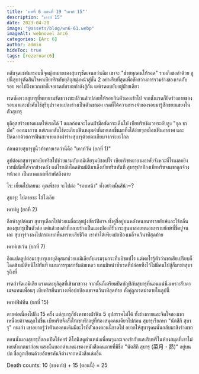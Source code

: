```yaml
---
title: 'บทที่ 6 ตอนที่ 19 "เคาท์ 15"'
description: "เคาท์ 15"
date: 2023-04-20
image: "@assets/blog/wn6-61.webp"
imageAlt: webnovel arc6
categories: [Arc 6]
author: admin
hideToc: true
tags: [rezeroarc6]
---
```


กลับจุดเซฟมารอบนี้จุดมุ่งหมายของสุบารุชัดเจนกว่าเดิม เขาจะ "ช่วยทุกคนให้รอด" รวมถึงชอล่าด้วย ลูปนี้สุบารุตัดสินใจพาเบียทริซกับยุลิอุสมุ่งหน้าสู่ชั้น 2 อย่างรีบที่สุดเพื่อขัดขวางการรวมร่างของเรดกับรอย พอไปถึงพวกเขาก็เจอเรดกับรอยกำลังสู้กัน แต่เรดตบยับอยู่ฝ่ายเดียว

เรดซัดพวกสุบารุที่พยายามขัดขวางซะปลิวแล้วปล่อยให้รอยกินตัวเองเข้าไป จากนั้นเรดก็ยึดร่างกายของรอยมาและบังคับใช้สุริยุปราคาแปลงร่างเป็นตัวเขาเอง เรดที่ได้ความทรงจำของรอยมารู้สึกขยะแขยงในตัวสุบารุ

ยุลิอุสสร้างบาดแผลให้เรดได้ 1 แผลก่อนจะโดนฝ่ามือซัดกระเด็นไป เบียทริซงัดเวทระดับสูง "อุล ชามัค" ออกมาสวน แต่เรดกลับใช้ตะเกียบฟันหลุมดำที่เธอเสกขึ้นมาทิ้งได้ง่ายๆเหมือนฟันอากาศ และปิดฉากด้วยการฟันสะพายแล่งผ่าร่างสุบารุด้วยตะเกียบจากระยะไกล

ก่อนตายสุบารุชูนิ้วท้าทายเรดว่านี่คือ "เคาท์วัน (ยกที่ 1)"

ลูปต่อมาสุบารุพาเบียทริซไปช่วยแรมกับเอมิเลียรุมบิชอปไร เบียทริซพยายามอาศัยจังหวะที่ไรเผลอยิงเวทมีเนียใส่จากข้างหลัง แต่ไรกลับโดดข้ามมิติมาเล็งเบียทริซทันที สุบารุปกป้องเบียทริซจนเขาถูกจ้วงหน้าอก เป็นบาดแผลที่สาหัสถึงตาย

ไร: เยี่ยมไปเลยนะ คุณพี่ชาย จะไปต่อ "รอบหน้า" ทั้งอย่างนั้นสิน้า~?

สุบารุ: ไปตายซะ ไอ้โง่เอ๊ย

เคาท์ทู (ยกที่ 2)

อีกห้าลูปต่อมา สุบารุเลือกไปช่วยเมลี่ตะลุยฝูงสัตว์ปีศาจ ทั้งคู่ขี่อยู่บนหลังหนอนทรายยักษ์และใช้กลิ่นของสุบารุเป็นตัวล่อ แต่แล้วชอล่าที่กลายร่างเป็นแมงป่องก็รัวกระสุนมาสอยหนอนทรายยักษ์ที่ขี่อยู่จนเละ สุบารุร่วงลงไปกระแทกพื้นทรายเสียชีวิต เขาทำได้เพียงปกป้องเมลี่จนวินาทีสุดท้าย

เคาท์เซเว่น (ยกที่ 7)

อีกแปดลูปต่อมาสุบารุเอายุลิอุสมาช่วยเอมิเลียกับแรมรุมกระทืบบิชอปไร แต่พอไรรู้ตัวว่าเขาเสียเปรียบก็โดดข้ามมิติหนีไปทันที แผนการรุมสกรัมล้มเหลว แถมมิหนำซ้ำเรดที่ปล่อยทิ้งไว้ไม่มีคนไปสู้ก็มาฆ่าสุบารุถึงที่

เรดกำจัดเอมิเลีย แรมและยุลิอุสที่เข้ามาขวาง จากนั้นก็เตรียมปิดบัญชีกับสุบารุที่นอนแน่นิ่งเพราะรับดาเมจแทนเพื่อนๆ เบียทริซยืนขวางเพื่อปกป้องเขาจนวินาทีสุดท้าย ทั้งคู่ถูกเรดฆ่าตายในลูปนี้

เคาท์ฟิฟทีน (ยกที่ 15)

ตายต่อเนื่องไปถึง 15 ครั้ง แต่สุบารุก็ยังหาทางฝ่าฟัน 5 อุปสรรคไม่ได้ ทั้งร่างกายและจิตใจของเขาเหนื่อยล้าจนลุกไม่ขึ้น เบียทริซจึงสั่งให้เขาพักอยู่ที่ห้องสมุดคนเดียวไปก่อน สุบารุเรียกหา "นัตสึกิ สุบารุ" คนเก่า เขาอยากรู้ว่าตัวเองคนเดิมมีอะไรที่ตัวเองตอนนี้ขาดไป อยากให้สุบารุคนนั้นกลับมาสิงร่างเขา

ตอนนั้นเองสุบารุก็ลองเปิดใช้คอร์ ลีโอนิสดูตำแหน่งเพื่อนๆและเจอเข้ากับแสงริบหรี่ในห้องสมุดที่เขาไม่เคยสังเกตมาก่อน แสงนั้นบอกตำแหน่งของหนังสือคนตายที่มีชื่อ "นัตสึกิ สุบารุ (菜月・昴)" อยู่บนปก ชื่อถูกเขียนด้วยอักษรคันจิต่างจากหนังสือเล่มอื่น

Death counts: 10 (ของเก่า) + 15 (ตอนนี้) = 25
